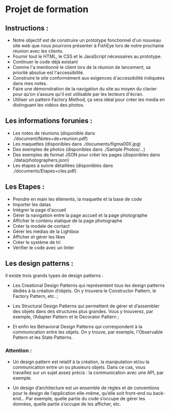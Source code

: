 # Projet de formation

## Instructions :

- Notre objectif est de construire un prototype fonctionnel d'un nouveau site web que nous pourrons présenter à FishEye lors de notre prochaine réunion avec les clients.
- Fournir tout le HTML, le CSS et le JavaScript nécessaires au prototype.
- Continuer le code déjà existant
- Comme l'a mentionné le client lors de la réunion de lancement, sa priorité absolue est l'accessibilité.
- Construire le site conformément aux exigences d'accessibilité indiquées dans mes notes.
- Faire une démonstration de la navigation du site au moyen du clavier pour qu’on s’assure qu'il est utilisable par les lecteurs d'écran.
- Utiliser un pattern Factory Method, ça sera idéal pour créer les media en distinguant les vidéos des photos.

## Les informations forunies :

- Les notes de réunions (disponible dans ./document/Notes+de+reunion.pdf)
- Les maquettes (disponibles dans ./documents/figma00X.jpg)
- Des exemples de photos (disponibles dans ./Sample Photos/...)
- Des exemples de format JSON pour créer les pages (disponibles dans ./data/photographers.json)
- Les étapes à suivre détaillées (disponibles dans ./documents/Etapes+cles.pdf)

## Les Etapes :

- Prendre en main les éléments, la maquette et
  la base de code
- Importer les datas
- Intégrer la page d'accueil
- Gérer la navigation entre la page accueil et la
  page photographe
- Afficher le contenu statique de la page
  photographe
- Créer la modale de contact
- Gérer les médias de la Lightbox
- Afficher et gérer les likes
- Créer le système de tri
- Vérifier le code avec un linter

## Les design patterns :

Il existe trois grands types de design patterns :

- Les Creational Design Patterns qui représentent tous les design patterns dédiés à la création d’objets. On y trouvera le Constructor Pattern, le Factory Pattern, etc. ;

- Les Structural Design Patterns qui permettent de gérer et d’assembler des objets dans des structures plus grandes. Vous y trouverez, par exemple, l’Adapter Pattern et le Decorator Pattern ;

- Et enfin les Behavioral Design Patterns qui correspondent à la communication entre les objets. On y trouve, par exemple, l'Observable Pattern et les State Patterns.

### Attention :

- Un design pattern est relatif à la création, la manipulation et/ou la communication entre un ou plusieurs objets. Dans ce cas, vous travaillez sur un sujet assez précis : la communication avec une API, par exemple.

- Un design d’architecture est un ensemble de règles et de conventions pour le design de l’application elle-même, qu’elle soit front-end ou back-end... Par exemple, quelle partie du code s’occupe de gérer les données, quelle partie s’occupe de les afficher, etc.
